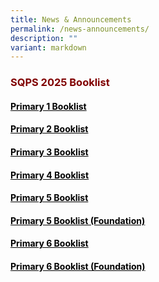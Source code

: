 ```yaml
---
title: News & Announcements
permalink: /news-announcements/
description: ""
variant: markdown
---
```

<h3 style="text-align: justify;"><strong><span style="color: #800000;">SQPS 2025 Booklist</span></strong></h3>
<h4><span style="color: #000000;"><a target="_blank" href="/files/SQPS_P1_BOOKLIST_2025.pdf" style="color: #000000;"><strong>Primary 1 Booklist</strong></a></span></h4>
<h4><span style="color: #000000;"><a target="_blank" href="/files/SQPS_P2_BOOKLIST_2025.pdf" style="color: #000000;"><strong>Primary 2 Booklist</strong></a></span></h4>
<h4><span style="color: #000000;"><a target="_blank" href="/files/SQPS_P3_BOOKLIST_2025.pdf" style="color: #000000;"><strong>Primary 3 Booklist</strong></a></span></h4>
<h4><span style="color: #000000;"><a target="_blank" href="/files/SQPS_P4_BOOKLIST_2025.pdf" style="color: #000000;"><strong>Primary 4 Booklist</strong></a></span></h4>
<h4><span style="color: #000000;"><a target="_blank" href="/files/SQPS_P5_BOOKLIST_2025.pdf" style="color: #000000;"><strong>Primary 5 Booklist</strong></a></span></h4>
<h4><span style="color: #000000;"><a target="_blank" href="/files/SQPS_2025_P5_FDN_BOOKLIST.pdf" style="color: #000000;"><strong>Primary 5 Booklist (Foundation)</strong></a></span></h4>
<h4><span style="color: #000000;"><a target="_blank" href="/files/SQPS_P6_BOOKLIST_2025.pdf" style="color: #000000;"><strong>Primary 6 Booklist</strong></a></span></h4>
<h4><span style="color: #000000;"><a rel="noopener" target="_blank" href="/files/SQPS_2025_P6_FDN_BOOKLIST.pdf" style="color: #000000;"><strong>Primary 6 Booklist (Foundation)</strong></a></span></h4>